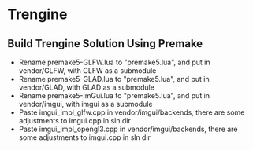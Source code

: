 # Trengine
## Build Trengine Solution Using Premake 
- Rename premake5-GLFW.lua to "premake5.lua", and put in vendor/GLFW, with GLFW as a submodule
- Rename premake5-GLAD.lua to "premake5.lua", and put in vendor/GLAD, with GLAD as a submodule
- Rename premake5-ImGui.lua to "premake5.lua", and put in vendor/imgui, with imgui as a submodule
- Paste imgui_impl_glfw.cpp in vendor/imgui/backends, there are some adjustments to imgui.cpp in sln dir
- Paste imgui_impl_opengl3.cpp in vendor/imgui/backends, there are some adjustments to imgui.cpp in sln dir
